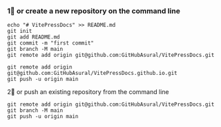 
### 1⃣️ or create a new repository on the command line
```shell
echo "# VitePressDocs" >> README.md
git init
git add README.md
git commit -m "first commit"
git branch -M main
git remote add origin git@github.com:GitHubAsural/VitePressDocs.git

git remote add origin git@github.com:GitHubAsural/VitePressDocs.github.io.git
git push -u origin main
```
 2⃣️ or push an existing repository from the command line

```shell
git remote add origin git@github.com:GitHubAsural/VitePressDocs.git
git branch -M main
git push -u origin main
```
